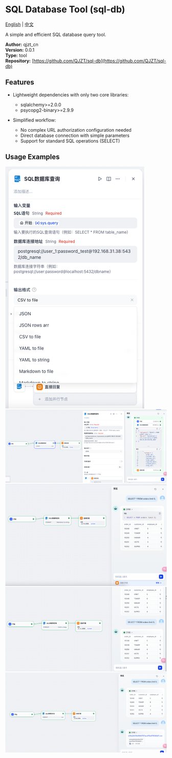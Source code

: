 # SQL Database Tool (sql-db)

[English](README.md) | [中文](README_CN.md)

A simple and efficient SQL database query tool.

**Author:** qjzt_cn  
**Version:** 0.0.1  
**Type:** tool  
**Repository:** [https://github.com/QJZT/sql-db](https://github.com/QJZT/sql-db)

## Features

- Lightweight dependencies with only two core libraries:
  - sqlalchemy>=2.0.0
  - psycopg2-binary>=2.9.9

- Simplified workflow:
  - No complex URL authorization configuration needed
  - Direct database connection with simple parameters
  - Support for standard SQL operations (SELECT)

## Usage Examples

![Database Connection](_assets/1.jpg)
![Query Interface](_assets/2.jpg)
![Query Execution](_assets/3.jpg)
![Results Display](_assets/4.jpg)
![Advanced Features](_assets/5.jpg)
